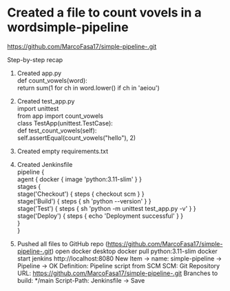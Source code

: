 Created a file to count vovels in a wordsimple-pipeline
================
https://github.com/MarcoFasa17/simple-pipeline-.git

Step-by-step recap

1. Created app.py  
def count_vowels(word):  
    return sum(1 for ch in word.lower() if ch in 'aeiou')

2. Created test_app.py  
import unittest  
from app import count_vowels  
class TestApp(unittest.TestCase):  
    def test_count_vowels(self):  
        self.assertEqual(count_vowels("hello"), 2)

3. Created empty requirements.txt

4. Created Jenkinsfile  
pipeline {  
    agent { docker { image 'python:3.11-slim' } }  
    stages {  
        stage('Checkout') { steps { checkout scm } }  
        stage('Build')  { steps { sh 'python --version' } }  
        stage('Test')   { steps { sh 'python -m unittest test_app.py -v' } }  
        stage('Deploy') { steps { echo 'Deployment successful' } }  
    }  
}

5. Pushed all files to GitHub repo (https://github.com/MarcoFasa17/simple-pipeline-.git)
open docker desktop
docker pull python:3.11-slim
docker start jenkins
http://localhost:8080
New Item → name: simple-pipeline → Pipeline → OK
Definition: Pipeline script from SCM
SCM: Git
Repository URL: https://github.com/MarcoFasa17/simple-pipeline-.git
Branches to build: */main
Script-Path: Jenkinsfile
→ Save